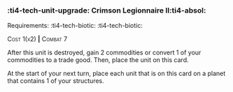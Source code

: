 ### :ti4-tech-unit-upgrade: **Crimson Legionnaire II**:ti4-absol:

Requirements: :ti4-tech-biotic: :ti4-tech-biotic:

<span style="font-variant:small-caps;">Cost 1(x2)</span> __|__ <span style="font-variant:small-caps;">Combat 7</span>

After this unit is destroyed, gain 2 commodities or convert 1 of your commodities to a trade good.
Then, place the unit on this card.

At the start of your next turn, place each unit that is on this card on a planet that contains 1 of your structures.
